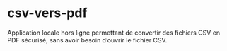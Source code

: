 # csv-vers-pdf
Application locale hors ligne permettant de convertir des fichiers CSV en PDF sécurisé, sans avoir besoin d’ouvrir le fichier CSV.
